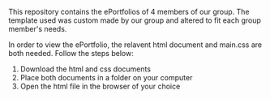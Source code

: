 This repository contains the ePortfolios of 4 members of our group. The template used was custom made by our group and altered to fit each group member's needs.

In order to view the ePortfolio, the relavent html document and main.css are both needed. Follow the steps below:
1. Download the html and css documents
2. Place both documents in a folder on your computer
3. Open the html file in the browser of your choice
